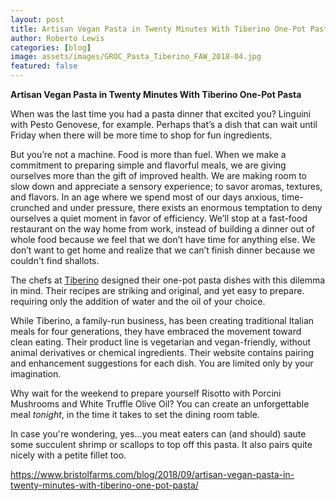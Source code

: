 ```yaml
---
layout: post
title: Artisan Vegan Pasta in Twenty Minutes With Tiberino One-Pot Pasta
author: Roberto Lewis
categories: [blog]
image: assets/images/GROC_Pasta_Tiberino_FAW_2018-04.jpg
featured: false
---
```


**Artisan Vegan Pasta in Twenty Minutes With Tiberino One-Pot Pasta**

When was the last time you had a pasta dinner that excited you? Linguini with Pesto Genovese, for example. Perhaps that’s a dish that can wait until Friday when there will be more time to shop for fun ingredients. 

But you’re not a machine.  Food is more than fuel. When we make a commitment to preparing simple and flavorful meals, we are giving ourselves more than the gift of improved health. We are making room to slow down and appreciate a sensory experience; to savor aromas, textures, and flavors. In an age where we spend most of our days anxious, time-crunched and under pressure, there exists an enormous temptation to deny ourselves a quiet moment in favor of efficiency. We’ll stop at a fast-food restaurant on the way home from work, instead of building a dinner out of whole food because we feel that we don’t have time for anything else. We don’t want to get home and realize that we can’t finish dinner because we couldn't find shallots.  

The chefs at [Tiberino](http://www.tiberino.us/shop/index.php) designed their one-pot pasta dishes with this dilemma in mind. Their recipes are striking and original, and yet easy to prepare. requiring only the addition of water and the oil of your choice.

While Tiberino, a family-run business, has been creating traditional Italian meals for four generations, they have embraced the movement toward clean eating. Their product line is vegetarian and vegan-friendly, without animal derivatives or chemical ingredients. Their website contains pairing and enhancement suggestions for each dish. You are limited only by your imagination.

Why wait for the weekend to prepare yourself Risotto with Porcini Mushrooms and White Truffle Olive Oil? You can create an unforgettable meal *tonight*, in the time it takes to set the dining room table. 

In case you're wondering, yes...you meat eaters can (and should) saute some succulent shrimp or scallops to top off this pasta. It also pairs quite nicely with a petite fillet too.

https://www.bristolfarms.com/blog/2018/09/artisan-vegan-pasta-in-twenty-minutes-with-tiberino-one-pot-pasta/
